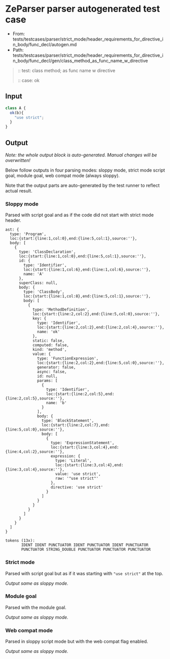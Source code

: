 # ZeParser parser autogenerated test case

- From: tests/testcases/parser/strict_mode/header_requirements_for_directive_in_body/func_decl/autogen.md
- Path: tests/testcases/parser/strict_mode/header_requirements_for_directive_in_body/func_decl/gen/class_method_as_func_name_w_directive

> :: test: class method; as func name w directive
>
> :: case: ok

## Input


`````js
class A {
  ok(b){ 
    "use strict";
  }
}
`````

## Output

_Note: the whole output block is auto-generated. Manual changes will be overwritten!_

Below follow outputs in four parsing modes: sloppy mode, strict mode script goal, module goal, web compat mode (always sloppy).

Note that the output parts are auto-generated by the test runner to reflect actual result.

### Sloppy mode

Parsed with script goal and as if the code did not start with strict mode header.

`````
ast: {
  type: 'Program',
  loc:{start:{line:1,col:0},end:{line:5,col:1},source:''},
  body: [
    {
      type: 'ClassDeclaration',
      loc:{start:{line:1,col:0},end:{line:5,col:1},source:''},
      id: {
        type: 'Identifier',
        loc:{start:{line:1,col:6},end:{line:1,col:6},source:''},
        name: 'A'
      },
      superClass: null,
      body: {
        type: 'ClassBody',
        loc:{start:{line:1,col:8},end:{line:5,col:1},source:''},
        body: [
          {
            type: 'MethodDefinition',
            loc:{start:{line:2,col:2},end:{line:5,col:0},source:''},
            key: {
              type: 'Identifier',
              loc:{start:{line:2,col:2},end:{line:2,col:4},source:''},
              name: 'ok'
            },
            static: false,
            computed: false,
            kind: 'method',
            value: {
              type: 'FunctionExpression',
              loc:{start:{line:2,col:2},end:{line:5,col:0},source:''},
              generator: false,
              async: false,
              id: null,
              params: [
                {
                  type: 'Identifier',
                  loc:{start:{line:2,col:5},end:{line:2,col:5},source:''},
                  name: 'b'
                }
              ],
              body: {
                type: 'BlockStatement',
                loc:{start:{line:2,col:7},end:{line:5,col:0},source:''},
                body: [
                  {
                    type: 'ExpressionStatement',
                    loc:{start:{line:3,col:4},end:{line:4,col:2},source:''},
                    expression: {
                      type: 'Literal',
                      loc:{start:{line:3,col:4},end:{line:3,col:4},source:''},
                      value: 'use strict',
                      raw: '"use strict"'
                    },
                    directive: 'use strict'
                  }
                ]
              }
            }
          }
        ]
      }
    }
  ]
}

tokens (13x):
       IDENT IDENT PUNCTUATOR IDENT PUNCTUATOR IDENT PUNCTUATOR
       PUNCTUATOR STRING_DOUBLE PUNCTUATOR PUNCTUATOR PUNCTUATOR
`````

### Strict mode

Parsed with script goal but as if it was starting with `"use strict"` at the top.

_Output same as sloppy mode._

### Module goal

Parsed with the module goal.

_Output same as sloppy mode._

### Web compat mode

Parsed in sloppy script mode but with the web compat flag enabled.

_Output same as sloppy mode._
